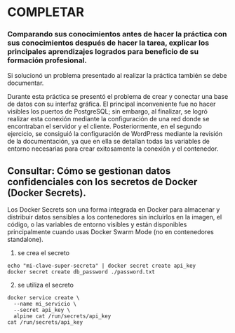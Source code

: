 # COMPLETAR  
### Comparando sus conocimientos antes de hacer la práctica con sus conocimientos después de hacer la tarea, explicar los principales aprendizajes logrados para beneficio de su formación profesional.  
Si solucionó un problema presentado al realizar la práctica también se debe documentar.

Durante esta práctica se presentó el problema de crear y conectar una base de datos con su interfaz gráfica. El principal inconveniente fue no hacer visibles los puertos de PostgreSQL; sin embargo, al finalizar, se logró realizar esta conexión mediante la configuración de una red donde se encontraban el servidor y el cliente.
Posteriormente, en el segundo ejercicio, se consiguió la configuración de WordPress mediante la revisión de la documentación, ya que en ella se detallan todas las variables de entorno necesarias para crear exitosamente la conexión y el contenedor.
## Consultar: Cómo se gestionan datos confidenciales con los secretos de Docker (Docker Secrets).
Los Docker Secrets son una forma integrada en Docker para almacenar y distribuir datos sensibles a los contenedores sin incluirlos en la imagen, el código, o las variables de entorno visibles y están disponibles principalmente cuando usas Docker Swarm Mode (no en contenedores standalone).
1. se crea el secreto
```
echo "mi-clave-super-secreta" | docker secret create api_key
docker secret create db_password ./password.txt

```
2. se utiliza el secreto
```
docker service create \
  --name mi_servicio \
  --secret api_key \
  alpine cat /run/secrets/api_key
cat /run/secrets/api_key
```
